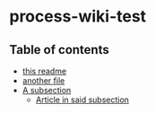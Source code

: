 # process-wiki-test

## Table of contents

* [this readme](README.md)
* [another file](another.md)
* [A subsection](/section-1)
  - [Article in said subsection](/section-1/article.md)
